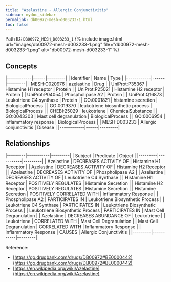 ```yaml
---
title: "Azelastine - Allergic Conjunctivitis"
sidebar: mydoc_sidebar
permalink: db00972-mesh-d003233-1.html
toc: false 
---
```



Path ID: `DB00972_MESH_D003233_1`
{% include image.html url="images/db00972-mesh-d003233-1.png" file="db00972-mesh-d003233-1.png" alt="db00972-mesh-d003233-1" %}

## Concepts

|------------|------|---------|
| Identifier | Name | Type    |
|------------|------|---------|
| MESH:C020976 | azelastine | Drug |
| UniProt:P35367 | Histamine H1 receptor | Protein |
| UniProt:P25021 | Histamine H2 receptor | Protein |
| UniProt:P04054 | Phospholipase A2 | Protein |
| UniProt:Q16873 | Leukotriene C4 synthase | Protein |
| GO:0001821 | histamine secretion | BiologicalProcess |
| GO:0019370 | leukotriene biosynthetic process | BiologicalProcess |
| CHEBI:25029 | leukotriene | ChemicalSubstance |
| GO:0043303 | Mast cell degranulation | BiologicalProcess |
| GO:0006954 | inflammatory response | BiologicalProcess |
| MESH:D003233 | Allergic conjunctivitis | Disease |
|------------|------|---------|

## Relationships

|---------|-----------|---------|
| Subject | Predicate | Object  |
|---------|-----------|---------|
| Azelastine | DECREASES ACTIVITY OF | Histamine H1 Receptor |
| Azelastine | DECREASES ACTIVITY OF | Histamine H2 Receptor |
| Azelastine | DECREASES ACTIVITY OF | Phospholipase A2 |
| Azelastine | DECREASES ACTIVITY OF | Leukotriene C4 Synthase |
| Histamine H1 Receptor | POSITIVELY REGULATES | Histamine Secretion |
| Histamine H2 Receptor | POSITIVELY REGULATES | Histamine Secretion |
| Histamine Secretion | POSITIVELY CORRELATED WITH | Inflammatory Response |
| Phospholipase A2 | PARTICIPATES IN | Leukotriene Biosynthetic Process |
| Leukotriene C4 Synthase | PARTICIPATES IN | Leukotriene Biosynthetic Process |
| Leukotriene Biosynthetic Process | PARTICIPATES IN | Mast Cell Degranulation |
| Azelastine | DECREASES ABUNDANCE OF | Leukotriene |
| Leukotriene | CORRELATED WITH | Mast Cell Degranulation |
| Mast Cell Degranulation | CORRELATED WITH | Inflammatory Response |
| Inflammatory Response | CAUSES | Allergic Conjunctivitis |
|---------|-----------|---------|

Reference: 
  - [https://go.drugbank.com/drugs/DB00972#BE0000442](https://go.drugbank.com/drugs/DB00972#BE0000442)
  - [https://en.wikipedia.org/wiki/Azelastine](https://en.wikipedia.org/wiki/Azelastine)
